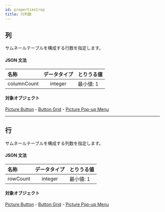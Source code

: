 ```yaml
---
id: propertiesCrop
title: 行列数
---
```


## 列

サムネールテーブルを構成する行数を指定します。

#### JSON 文法

| 名称          |  データタイプ | とりうる値                  |
| :---------- | :-----: | ---------------------- |
| columnCount | integer | 最小値: 1 |

#### 対象オブジェクト

[Picture Button](pictureButton_overview.md) - [Button Grid](buttonGrid_overview.md) - [Picture Pop-up Menu](picturePopupMenu_overview.md)

---

## 行

サムネールテーブルを構成する列数を指定します。

#### JSON 文法

| 名称       |  データタイプ | とりうる値                  |
| :------- | :-----: | ---------------------- |
| rowCount | integer | 最小値: 1 |

#### 対象オブジェクト

[Picture Button](pictureButton_overview.md) - [Button Grid](buttonGrid_overview.md) - [Picture Pop-up Menu](picturePopupMenu_overview.md)
